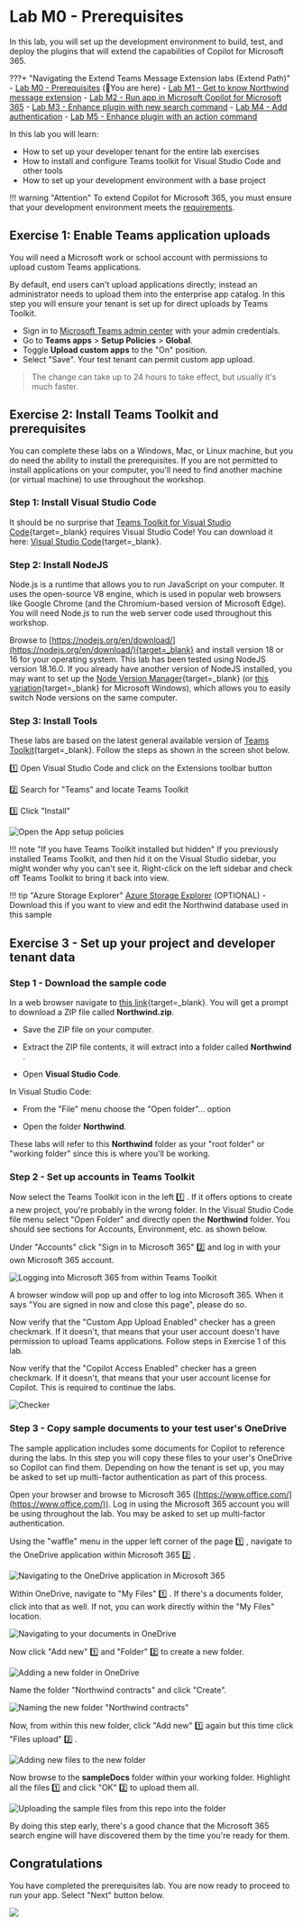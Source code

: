 # Lab M0 - Prerequisites

In this lab, you will set up the development environment to build, test, and deploy the plugins that will extend the capabilities of Copilot for Microsoft 365.


???+ "Navigating the Extend Teams Message Extension labs (Extend Path)"
    - [Lab M0 - Prerequisites](/copilot-camp/pages/extend-message-ext/00-prerequisites) (📍You are here)
    - [Lab M1 - Get to know Northwind message extension](/copilot-camp/pages/extend-message-ext/01-nw-teams-app) 
    - [Lab M2 - Run app in Microsoft Copilot for Microsoft 365](/copilot-camp/pages/extend-message-ext/02-nw-plugin) 
    - [Lab M3 - Enhance plugin with new search command](/copilot-camp/pages/extend-message-ext/03-enhance-nw-plugin)
    - [Lab M4 - Add authentication](/copilot-camp/pages/extend-message-ext/04-add-authentication) 
    - [Lab M5 - Enhance plugin with an action command](/copilot-camp/pages/extend-message-ext/05-add-action) 
    

In this lab you will learn:

- How to set up your developer tenant for the entire lab exercises
- How to install and configure Teams toolkit for Visual Studio Code and other tools
- How to set up your development environment with a base project

!!! warning   "Attention"
    To extend Copilot for Microsoft 365, you must ensure that your development environment meets the [requirements](https://learn.microsoft.com/microsoft-365-copilot/extensibility/prerequisites).


## Exercise 1: Enable Teams application uploads
You will need a Microsoft work or school account with permissions to upload custom Teams applications. 

By default, end users can't upload applications directly; instead an administrator needs to upload them into the enterprise app catalog. In this step you will ensure your tenant is set up for direct uploads by Teams Toolkit.


- Sign in to [Microsoft Teams admin center](https://admin.teams.microsoft.com/dashboard) with your admin credentials.
- Go to **Teams apps** > **Setup Policies** > **Global**.
- Toggle **Upload custom apps** to the "On" position.
- Select "Save". Your test tenant can permit custom app upload.

> The change can take up to 24 hours to take effect, but usually it's much faster.

## Exercise 2: Install Teams Toolkit and prerequisites
You can complete these labs on a Windows, Mac, or Linux machine, but you do need the ability to install the prerequisites. If you are not permitted to install applications on your computer, you'll need to find another machine (or virtual machine) to use throughout the workshop.

### Step 1: Install Visual Studio Code

It should be no surprise that [Teams Toolkit for Visual Studio Code](){target=_blank} requires Visual Studio Code! You can download it here: [Visual Studio Code](https://code.visualstudio.com/download){target=_blank}.

### Step 2: Install NodeJS

Node.js is a runtime that allows you to run JavaScript on your computer. It uses the open-source V8 engine, which is used in popular web browsers like Google Chrome (and the Chromium-based version of Microsoft Edge). You will need Node.js to run the web server code used throughout this workshop.

Browse to [https://nodejs.org/en/download/](https://nodejs.org/en/download/){target=_blank} and install version 18 or 16 for your operating system. This lab has been tested using NodeJS version 18.16.0. If you already have another version of NodeJS installed, you may want to set up the [Node Version Manager](https://github.com/nvm-sh/nvm){target=_blank} (or [this variation](https://github.com/coreybutler/nvm-windows){target=_blank} for Microsoft Windows), which allows you to easily switch Node versions on the same computer.

### Step 3: Install Tools

These labs are based on the latest general available version of [Teams Toolkit](https://marketplace.visualstudio.com/items?itemName=TeamsDevApp.ms-teams-vscode-extension){target=_blank}.
Follow the steps as shown in the screen shot below.

1️⃣ Open Visual Studio Code and click on the Extensions toolbar button

2️⃣ Search for "Teams" and locate Teams Toolkit

3️⃣ Click "Install"

![Open the App setup policies](../../assets/images/extend-m365-copilot-00/install-ttk.png)

!!! note "If you have Teams Toolkit installed but hidden"
    If you previously installed Teams Toolkit, and then hid it on the Visual Studio sidebar, you might wonder why you can't see it. Right-click on the left sidebar and check off Teams Toolkit to bring it back into view.
    

!!! tip "Azure Storage Explorer"
    [Azure Storage Explorer](https://azure.microsoft.com/products/storage/storage-explorer/) (OPTIONAL) - Download this if you want to view and edit the Northwind database used in this sample

## Exercise 3 - Set up your project and developer tenant data

### Step 1 - Download the sample code

In a web browser navigate to [this link](https://download-directory.github.io/?url=https://github.com/microsoft/copilot-camp/tree/main/src/extend-message-ext/Lab01-Run-NW-Teams/&filename=Northwind){target=_blank}. You will get a prompt to download a ZIP file called **Northwind.zip**. 

- Save the ZIP file on your computer. 

- Extract the ZIP file contents, it will extract into a folder called **Northwind** . 

- Open **Visual Studio Code**. 

In Visual Studio Code: 

- From the "File" menu choose the "Open folder"... option 

- Open the folder **Northwind**.

These labs will refer to this **Northwind** folder as your "root folder" or "working folder" since this is where you'll be working.

### Step 2 - Set up accounts in Teams Toolkit

Now select the Teams Toolkit icon in the left 1️⃣ . If it offers options to create a new project, you're probably in the wrong folder. In the Visual Studio Code file menu select "Open Folder" and directly open the **Northwind** folder. You should see sections for Accounts, Environment, etc. as shown below.

Under "Accounts" click "Sign in to Microsoft 365" 2️⃣ and log in with your own Microsoft 365 account.

![Logging into Microsoft 365 from within Teams Toolkit](../../assets/images/extend-message-ext-00/01-04-Setup-TTK-01.png)

A browser window will pop up and offer to log into Microsoft 365. When it says "You are signed in now and close this page", please do so.

Now verify that the "Custom App Upload Enabled" checker has a green checkmark. If it doesn't, that means that your user account doesn't have permission to upload Teams applications. Follow steps in Exercise 1 of this lab. 

Now verify that the "Copilot Access Enabled" checker has a green checkmark. If it doesn't, that means that your user account license for Copilot. This is required to continue the labs.

![Checker](../../assets/images/extend-message-ext-00/checker.png)

### Step 3 - Copy sample documents to your test user's OneDrive

The sample application includes some documents for Copilot to reference during the labs. In this step you will copy these files to your user's OneDrive so Copilot can find them. Depending on how the tenant is set up, you may be asked to set up multi-factor authentication as part of this process.

Open your browser and browse to Microsoft 365 ([https://www.office.com/](https://www.office.com/)). Log in using the Microsoft 365 account you will be using throughout the lab. You may be asked to set up multi-factor authentication.

Using the "waffle" menu in the upper left corner of the page 1️⃣ , navigate to the OneDrive application within Microsoft 365 2️⃣ .

![Navigating to the OneDrive application in Microsoft 365](../../assets/images/extend-message-ext-00/01-02-CopySampleFiles-01.png)

Within OneDrive, navigate to "My Files" 1️⃣ . If there's a documents folder, click into that as well. If not, you can work directly within the "My Files" location.

![Navigating to your documents in OneDrive](../../assets/images/extend-message-ext-00/01-02-CopySampleFiles-02.png)

Now click "Add new" 1️⃣ and "Folder" 2️⃣ to create a new folder.

![Adding a new folder in OneDrive](../../assets/images/extend-message-ext-00/01-02-CopySampleFiles-03.png)

Name the folder "Northwind contracts" and click "Create".

![Naming the new folder "Northwind contracts"](../../assets/images/extend-message-ext-00/01-02-CopySampleFiles-03b.png)

Now, from within this new folder, click "Add new" 1️⃣  again but this time click "Files upload" 2️⃣ .

![Adding new files to the new folder](../../assets/images/extend-message-ext-00/01-02-CopySampleFiles-04.png)

Now browse to the **sampleDocs** folder within your working folder. Highlight all the files 1️⃣ and click "OK" 2️⃣  to upload them all.

![Uploading the sample files from this repo into the folder](../../assets/images/extend-message-ext-00/01-02-CopySampleFiles-05.png)

By doing this step early, there's a good chance that the Microsoft 365 search engine will have discovered them by the time you're ready for them.


## Congratulations

You have completed the prerequisites lab. You are now ready to proceed to run your app. Select "Next" button below.

<cc-next />

<img src="https://m365-visitor-stats.azurewebsites.net/copilot-camp/extend-message-ext/00-prerequisites" />
